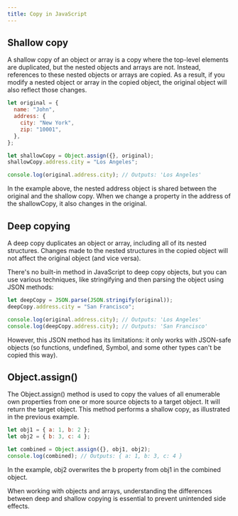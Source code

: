 ```yaml
---
title: Copy in JavaScript
---
```


## Shallow copy

A shallow copy of an object or array is a copy where the top-level elements are duplicated, but the nested objects and arrays are not. Instead, references to these nested objects or arrays are copied. As a result, if you modify a nested object or array in the copied object, the original object will also reflect those changes.

```js
let original = {
  name: "John",
  address: {
    city: "New York",
    zip: "10001",
  },
};

let shallowCopy = Object.assign({}, original);
shallowCopy.address.city = "Los Angeles";

console.log(original.address.city); // Outputs: 'Los Angeles'
```

In the example above, the nested address object is shared between the original and the shallow copy. When we change a property in the address of the shallowCopy, it also changes in the original.

## Deep copying

A deep copy duplicates an object or array, including all of its nested structures. Changes made to the nested structures in the copied object will not affect the original object (and vice versa).

There's no built-in method in JavaScript to deep copy objects, but you can use various techniques, like stringifying and then parsing the object using JSON methods:

```js
let deepCopy = JSON.parse(JSON.stringify(original));
deepCopy.address.city = "San Francisco";

console.log(original.address.city); // Outputs: 'Los Angeles'
console.log(deepCopy.address.city); // Outputs: 'San Francisco'
```

However, this JSON method has its limitations: it only works with JSON-safe objects (so functions, undefined, Symbol, and some other types can't be copied this way).

## Object.assign()

The Object.assign() method is used to copy the values of all enumerable own properties from one or more source objects to a target object. It will return the target object. This method performs a shallow copy, as illustrated in the previous example.

```js
let obj1 = { a: 1, b: 2 };
let obj2 = { b: 3, c: 4 };

let combined = Object.assign({}, obj1, obj2);
console.log(combined); // Outputs: { a: 1, b: 3, c: 4 }
```

In the example, obj2 overwrites the b property from obj1 in the combined object.

When working with objects and arrays, understanding the differences between deep and shallow copying is essential to prevent unintended side effects.
